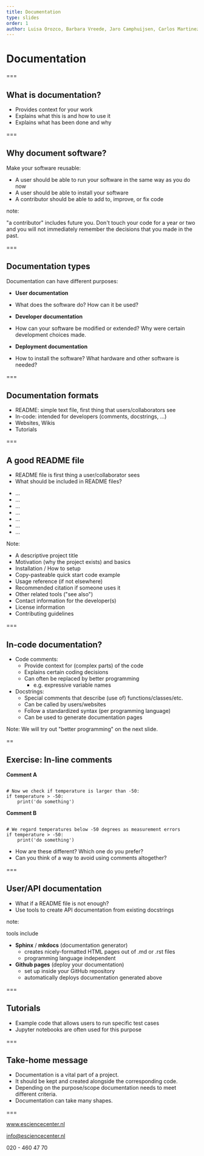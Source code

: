 ```yaml
---
title: Documentation
type: slides
order: 1
author: Luisa Orozco, Barbara Vreede, Jaro Camphuijsen, Carlos Martinez, Max Paulus, Robin Richardson
---
```


<!-- .slide: data-state="title" -->

# Documentation

===

<!-- .slide: data-state="standard" -->

## What is documentation?

- Provides context for your work
- Explains what this is and how to use it
- Explains what has been done and why


===

<!-- .slide: data-state="standard" -->

## Why document software?

Make your software reusable:

- A user should be able to run your software in the same way as you do now 
- A user should be able to install your software
- A contributor should be able to add to, improve, or fix code

note:

"a contributor" includes future you. Don't touch your code for a year or two and you will not immediately remember the decisions that you made in the past.

===

<!-- .slide: data-state="standard" -->

## Documentation types

Documentation can have different purposes:

- **User documentation**
<!-- .element: class="fragment" data-fragment-index="1" -->
  - What does the software do? How can it be used?
<!-- .element: class="fragment" data-fragment-index="1" -->
- **Developer documentation**
<!-- .element: class="fragment" data-fragment-index="2" -->
  - How can your software be modified or extended? Why were certain development choices made.
<!-- .element: class="fragment" data-fragment-index="2" -->
- **Deployment documentation**
<!-- .element: class="fragment" data-fragment-index="3" -->
  - How to install the software? What hardware and other software is needed?
<!-- .element: class="fragment" data-fragment-index="3" -->

===

<!-- .slide: data-state="standard" -->

## Documentation formats

<!-- add visual with documentation format with increasing complexity -->

- README: simple text file, first thing that users/collaborators see
- In-code: intended for developers (comments, docstrings, ...)
- Websites, Wikis
- Tutorials

===

<!-- .slide: data-state="standard"  -->

## A good README file

+ README file is first thing a user/collaborator sees
+ What should be included in README files?
<ul>
  <li contenteditable="true">...</li>
  <li contenteditable="true">...</li>
  <li contenteditable="true">...</li>
  <li contenteditable="true">...</li>
  <li contenteditable="true">...</li>
  <li contenteditable="true">...</li>
  <li contenteditable="true">...</li>
</ul>


Note:
+ A descriptive project title
+ Motivation (why the project exists) and basics
+ Installation / How to setup
+ Copy-pasteable quick start code example
+ Usage reference (if not elsewhere)
+ Recommended citation if someone uses it
+ Other related tools ("see also")
+ Contact information for the developer(s)
+ License information
+ Contributing guidelines

===

<!-- .slide: data-state="standard"  -->

## In-code documentation?

- Code comments:
  - Provide context for (complex parts) of the code
  - Explains certain coding decisions
  - Can often be replaced by better programming
    - e.g. expressive variable names
- Docstrings:
  - Special comments that describe (use of) functions/classes/etc.
  - Can be called by users/websites
  - Follow a standardized syntax (per programming language)
  - Can be used to generate documentation pages

Note:
We will try out "better programming" on the next slide.

==

<!-- .slide: data-state="standard"  -->
## Exercise: In-line comments

**Comment A**

<pre data-id="code-animation"><code style="overflow: hidden;" data-trim class="python">
# Now we check if temperature is larger than -50:
if temperature > -50:
    print('do something')
</code></pre>

**Comment B**

<pre data-id="code-animation"><code style="overflow: hidden;" data-trim class="python">
# We regard temperatures below -50 degrees as measurement errors
if temperature > -50:
    print('do something')
</code></pre>

- How are these different? Which one do you prefer?
- Can you think of a way to avoid using comments altogether?

===

<!-- .slide: data-state="standard"  -->

## User/API documentation

+ What if a README file is not enough?
+ Use tools to create API documentation from existing docstrings

note:

tools include

+ **Sphinx** / **mkdocs** (documentation generator)
  - creates nicely-formatted HTML pages out of .md or .rst files
  - programming language independent
+ **Github pages** (deploy your documentation)
  - set up inside your GitHub repository
  - automatically deploys documentation generated above

===

<!-- .slide: data-state="standard"  -->
## Tutorials

+ Example code that allows users to run specific test cases 
+ Jupyter notebooks are often used for this purpose

===

<!-- .slide: data-state="standard" -->
## Take-home message

- Documentation is a vital part of a project.
- It should be kept and created alongside the corresponding code.
- Depending on the purpose/scope documentation needs to meet different criteria.
- Documentation can take many shapes.

===

<!-- .slide: data-state="keepintouch" -->

www.esciencecenter.nl

info@esciencecenter.nl

020 - 460 47 70
